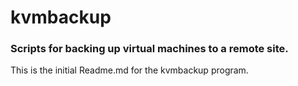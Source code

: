 <h1>kvmbackup</h1>
<h3>Scripts for backing up virtual machines to a remote site.</h3>
<p>This is the initial Readme.md for the kvmbackup program.</p>